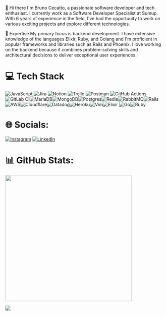 👋 Hi there
I'm Bruno Cecatto, a passionate software developer and tech enthusiast. I currently work as a Software Developer Specialist at Sumup.
With 6 years of experience in the field, I've had the opportunity to work on various exciting projects and explore different technologies.

🚀 Expertise
My primary focus is backend development. I have extensive knowledge of the languages Elixir, Ruby, and Golang and I'm proficient in popular frameworks and libraries such as Rails and Phoenix.
I love working on the backend because it combines problem-solving skills and architectural decisions to deliver exceptional user experiences.

# 💻 Tech Stack
![JavaScript](https://img.shields.io/badge/javascript-%23323330.svg?style=for-the-badge&logo=javascript&logoColor=%23F7DF1E) ![Jira](https://img.shields.io/badge/jira-%230A0FFF.svg?style=for-the-badge&logo=jira&logoColor=white) ![Notion](https://img.shields.io/badge/Notion-%23000000.svg?style=for-the-badge&logo=notion&logoColor=white) ![Trello](https://img.shields.io/badge/Trello-%23026AA7.svg?style=for-the-badge&logo=Trello&logoColor=white) ![Postman](https://img.shields.io/badge/Postman-FF6C37?style=for-the-badge&logo=postman&logoColor=white) ![GitHub Actions](https://img.shields.io/badge/github%20actions-%232671E5.svg?style=for-the-badge&logo=githubactions&logoColor=white)![GitLab CI](https://img.shields.io/badge/gitlab%20ci-%23181717.svg?style=for-the-badge&logo=gitlab&logoColor=white)![MariaDB](https://img.shields.io/badge/MariaDB-003545?style=for-the-badge&logo=mariadb&logoColor=white)![MongoDB](https://img.shields.io/badge/MongoDB-%234ea94b.svg?style=for-the-badge&logo=mongodb&logoColor=white)![Postgres](https://img.shields.io/badge/postgres-%23316192.svg?style=for-the-badge&logo=postgresql&logoColor=white)![Redis](https://img.shields.io/badge/redis-%23DD0031.svg?style=for-the-badge&logo=redis&logoColor=white)![RabbitMQ](https://img.shields.io/badge/Rabbitmq-FF6600?style=for-the-badge&logo=rabbitmq&logoColor=white)![Rails](https://img.shields.io/badge/rails-%23CC0000.svg?style=for-the-badge&logo=ruby-on-rails&logoColor=white)![AWS](https://img.shields.io/badge/AWS-%23FF9900.svg?style=for-the-badge&logo=amazon-aws&logoColor=white)![Cloudflare](https://img.shields.io/badge/Cloudflare-F38020?style=for-the-badge&logo=Cloudflare&logoColor=white)![Datadog](https://img.shields.io/badge/datadog-%23632CA6.svg?style=for-the-badge&logo=datadog&logoColor=white)![Heroku](https://img.shields.io/badge/heroku-%23430098.svg?style=for-the-badge&logo=heroku&logoColor=white)![Vim](https://img.shields.io/badge/VIM-%2311AB00.svg?style=for-the-badge&logo=vim&logoColor=white)![Elixir](https://img.shields.io/badge/elixir-%234B275F.svg?style=for-the-badge&logo=elixir&logoColor=white)	![Go](https://img.shields.io/badge/go-%2300ADD8.svg?style=for-the-badge&logo=go&logoColor=white)![Ruby](https://img.shields.io/badge/ruby-%23CC342D.svg?style=for-the-badge&logo=ruby&logoColor=white)

# 🌐 Socials:
[![Instagram](https://img.shields.io/badge/Instagram-%23E4405F.svg?logo=Instagram&logoColor=white)](https://www.instagram.com/brunocecatto/) [![LinkedIn](https://img.shields.io/badge/LinkedIn-%230077B5.svg?logo=linkedin&logoColor=white)](https://www.linkedin.com/in/cecattobruno/) 

# 📊 GitHub Stats:                 
<img src="https://github-readme-streak-stats.herokuapp.com/?user=BCecatto&theme=neon&hide_border=false&include_all_commits=true&count_private=true" width="400px" />

![](https://github-readme-stats-wheat-two-53.vercel.app/api/top-langs/?username=BCecatto&theme=neon&hide_border=false&include_all_commits=true&count_private=true&layout=compact)
